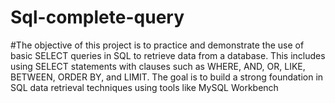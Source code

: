 # Sql-complete-query
#The objective of this project is to practice and demonstrate the use of basic SELECT queries in SQL to retrieve data from a database. This includes using SELECT statements with clauses such as WHERE, AND, OR, LIKE, BETWEEN, ORDER BY, and LIMIT. The goal is to build a strong foundation in SQL data retrieval techniques using tools like MySQL Workbench
